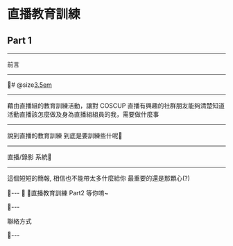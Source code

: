# 直播教育訓練

## Part 1

---

前言

---
# @size[3.5em](目的) 

---

藉由直播組的教育訓練活動，讓對 COSCUP 直播有興趣的社群朋友能夠清楚知道活動直播該怎麼做及身為直播組組員的我，需要做什麼事

---

說到直播的教育訓練
到底是要訓練些什呢

---

直播/錄影 系統

---

這個短短的簡報, 相信也不能帶太多什麼給你
最重要的還是那顆心(?)

---

直播教育訓練 Part2 等你唷~

---

聯絡方式

---